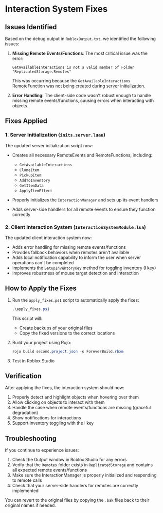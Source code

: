 # Interaction System Fixes

## Issues Identified

Based on the debug output in `RobloxOutput.txt`, we identified the following issues:

1. **Missing Remote Events/Functions**: The most critical issue was the error:
   ```
   GetAvailableInteractions is not a valid member of Folder "ReplicatedStorage.Remotes"
   ```
   This was occurring because the `GetAvailableInteractions` RemoteFunction was not being created during server initialization.

2. **Error Handling**: The client-side code wasn't robust enough to handle missing remote events/functions, causing errors when interacting with objects.

## Fixes Applied

### 1. Server Initialization (`inits.server.luau`)

The updated server initialization script now:

- Creates all necessary RemoteEvents and RemoteFunctions, including:
  - `GetAvailableInteractions`
  - `CloneItem`
  - `PickupItem`
  - `AddToInventory`
  - `GetItemData`
  - `ApplyItemEffect`

- Properly initializes the `InteractionManager` and sets up its event handlers

- Adds server-side handlers for all remote events to ensure they function correctly

### 2. Client Interaction System (`InteractionSystemModule.lua`)

The updated client interaction system now:

- Adds error handling for missing remote events/functions
- Provides fallback behaviors when remotes aren't available
- Adds local notification capability to inform the user when server operations can't be completed
- Implements the `SetupInventoryKey` method for toggling inventory (I key)
- Improves robustness of mouse target detection and interaction

## How to Apply the Fixes

1. Run the `apply_fixes.ps1` script to automatically apply the fixes:
   ```powershell
   .\apply_fixes.ps1
   ```
   
   This script will:
   - Create backups of your original files
   - Copy the fixed versions to the correct locations

2. Build your project using Rojo:
   ```powershell
   rojo build second.project.json -o ForeverBuild.rbxm
   ```

3. Test in Roblox Studio

## Verification

After applying the fixes, the interaction system should now:

1. Properly detect and highlight objects when hovering over them
2. Allow clicking on objects to interact with them
3. Handle the case when remote events/functions are missing (graceful degradation)
4. Show notifications for interactions
5. Support inventory toggling with the I key

## Troubleshooting

If you continue to experience issues:

1. Check the Output window in Roblox Studio for any errors
2. Verify that the `Remotes` folder exists in `ReplicatedStorage` and contains all expected remote events/functions
3. Make sure the InteractionManager is properly initialized and responding to remote calls
4. Check that your server-side handlers for remotes are correctly implemented

You can revert to the original files by copying the `.bak` files back to their original names if needed.
